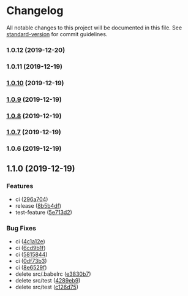 # Changelog

All notable changes to this project will be documented in this file. See [standard-version](https://github.com/conventional-changelog/standard-version) for commit guidelines.

### 1.0.12 (2019-12-20)

### 1.0.11 (2019-12-19)

### [1.0.10](https://github.com/yeojongki/cn-parse-address/compare/v1.0.9...v1.0.10) (2019-12-19)

### [1.0.9](https://github.com/yeojongki/cn-parse-address/compare/v1.0.8...v1.0.9) (2019-12-19)

### [1.0.8](https://github.com/yeojongki/cn-parse-address/compare/v1.0.7...v1.0.8) (2019-12-19)

### [1.0.7](https://github.com/yeojongki/cn-parse-address/compare/v1.0.6...v1.0.7) (2019-12-19)

### 1.0.6 (2019-12-19)

## 1.1.0 (2019-12-19)


### Features

* ci ([296a704](https://github.com/yeojongki/cn-parse-address/commit/296a704818c954daffe58800a6f3312f49ad181e))
* release ([8b5b4df](https://github.com/yeojongki/cn-parse-address/commit/8b5b4df9ac7088d2e81b704619d855b21bcb42d5))
* test-feature ([5e713d2](https://github.com/yeojongki/cn-parse-address/commit/5e713d21841cdc91f632ec70ca007b916b71c10f))


### Bug Fixes

* ci ([4c1a12e](https://github.com/yeojongki/cn-parse-address/commit/4c1a12e926b15e794df0026755c2d0b018f4214d))
* ci ([6cd9b1f](https://github.com/yeojongki/cn-parse-address/commit/6cd9b1f4220e825ece78d050f7c5ba8ace90870e))
* ci ([5815844](https://github.com/yeojongki/cn-parse-address/commit/581584419b92d9200654543289df80571aeb6a49))
* ci ([0df73b3](https://github.com/yeojongki/cn-parse-address/commit/0df73b36b23d3fa688c391dfdb6bb90f43a63073))
* ci ([8e6529f](https://github.com/yeojongki/cn-parse-address/commit/8e6529f65f0da4db311cd66394f34ebe04cbac21))
* delete src/.babelrc ([e3830b7](https://github.com/yeojongki/cn-parse-address/commit/e3830b7010d4f81c40c0f447886be5381c26cd07))
* delete src/test ([4289eb9](https://github.com/yeojongki/cn-parse-address/commit/4289eb91f217b8cc2915498adfcac0f1e579d298))
* delete src/test ([c126d75](https://github.com/yeojongki/cn-parse-address/commit/c126d75deeaf460da732af70479ae52fc9e9c21e))
